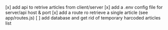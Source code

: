 [x] add api to retrive articles from client/server
[x] add a .env config file for server/api host & port
[x] add a route ro retrieve a single article (see app/routes.js)
[ ] add database and get rid of temporary harcoded articles list
